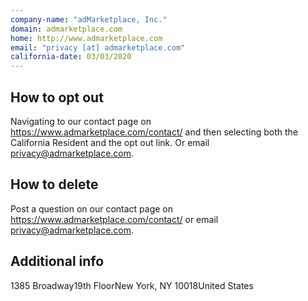 ```yaml
---
company-name: "adMarketplace, Inc."
domain: admarketplace.com
home: http://www.admarketplace.com
email: "privacy [at] admarketplace.com"
california-date: 03/03/2020
---
```

## How to opt out


Navigating to our contact page on https://www.admarketplace.com/contact/ and then selecting both the California Resident and the opt out link. Or email privacy@admarketplace.com.

## How to delete


Post a question on our contact page on https://www.admarketplace.com/contact/ or email privacy@admarketplace.com.

## Additional info




1385 Broadway19th FloorNew York, NY 10018United States













